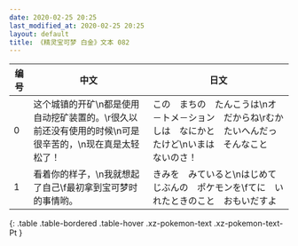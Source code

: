 ```yaml
---
date: 2020-02-25 20:25
last_modified_at: 2020-02-25 20:25
layout: default
title: 《精灵宝可梦 白金》文本 082
---
```

| 编号 | 中文 | 日文 |
| ---- | ---- | ---- |
| 0 | 这个城镇的开矿\n都是使用自动挖矿装置的。\r很久以前还没有使用的时候\n可是很辛苦的，\n现在真是太轻松了！ | この　まちの　たんこうは\nオ－トメ－ション　だからね\rむかしは　なにかと　たいへんだったけど\nいまは　そんなこと　ないのさ！ |
| 1 | 看着你的样子，\n我就想起了自己\f最初拿到宝可梦时的事情哟。 | きみを　みていると\nはじめて　じぶんの　ポケモンを\fてに　いれたときのこと　おもいだすよ |
{: .table .table-bordered .table-hover .xz-pokemon-text .xz-pokemon-text-Pt }
